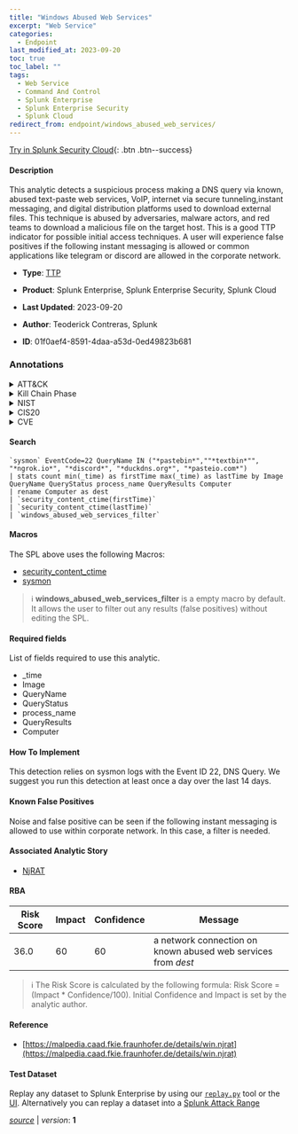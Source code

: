 ```yaml
---
title: "Windows Abused Web Services"
excerpt: "Web Service"
categories:
  - Endpoint
last_modified_at: 2023-09-20
toc: true
toc_label: ""
tags:
  - Web Service
  - Command And Control
  - Splunk Enterprise
  - Splunk Enterprise Security
  - Splunk Cloud
redirect_from: endpoint/windows_abused_web_services/
---
```




[Try in Splunk Security Cloud](https://www.splunk.com/en_us/cyber-security.html){: .btn .btn--success}

#### Description

This analytic detects a suspicious process making a DNS query via known, abused text-paste web services, VoIP, internet via secure tunneling,instant messaging, and digital distribution platforms used to download external files. This technique is abused by adversaries, malware actors, and red teams to download a malicious file on the target host. This is a good TTP indicator for possible initial access techniques. A user will experience false positives if the following instant messaging is allowed or common applications like telegram or discord are allowed in the corporate network.

- **Type**: [TTP](https://github.com/splunk/security_content/wiki/Detection-Analytic-Types)
- **Product**: Splunk Enterprise, Splunk Enterprise Security, Splunk Cloud

- **Last Updated**: 2023-09-20
- **Author**: Teoderick Contreras, Splunk
- **ID**: 01f0aef4-8591-4daa-a53d-0ed49823b681

### Annotations
<details>
  <summary>ATT&CK</summary>

<div markdown="1">

#### [ATT&CK](https://attack.mitre.org/)

| ID          | Technique   | Tactic         |
| ----------- | ----------- |--------------- |
| [T1102](https://attack.mitre.org/techniques/T1102/) | Web Service | Command And Control |

</div>
</details>


<details>
  <summary>Kill Chain Phase</summary>

<div markdown="1">

* Command and Control


</div>
</details>


<details>
  <summary>NIST</summary>

<div markdown="1">

* DE.CM



</div>
</details>

<details>
  <summary>CIS20</summary>

<div markdown="1">

* CIS 10



</div>
</details>

<details>
  <summary>CVE</summary>

<div markdown="1">


</div>
</details>


#### Search

```
`sysmon` EventCode=22 QueryName IN ("*pastebin*",""*textbin*"", "*ngrok.io*", "*discord*", "*duckdns.org*", "*pasteio.com*") 
| stats count min(_time) as firstTime max(_time) as lastTime by Image QueryName QueryStatus process_name QueryResults Computer 
| rename Computer as dest 
| `security_content_ctime(firstTime)` 
| `security_content_ctime(lastTime)` 
| `windows_abused_web_services_filter`
```

#### Macros
The SPL above uses the following Macros:
* [security_content_ctime](https://github.com/splunk/security_content/blob/develop/macros/security_content_ctime.yml)
* [sysmon](https://github.com/splunk/security_content/blob/develop/macros/sysmon.yml)

> :information_source:
> **windows_abused_web_services_filter** is a empty macro by default. It allows the user to filter out any results (false positives) without editing the SPL.



#### Required fields
List of fields required to use this analytic.
* _time
* Image
* QueryName
* QueryStatus
* process_name
* QueryResults
* Computer



#### How To Implement
This detection relies on sysmon logs with the Event ID 22, DNS Query. We suggest you run this detection at least once a day over the last 14 days.
#### Known False Positives
Noise and false positive can be seen if the following instant messaging is allowed to use within corporate network. In this case, a filter is needed.

#### Associated Analytic Story
* [NjRAT](/stories/njrat)




#### RBA

| Risk Score  | Impact      | Confidence   | Message      |
| ----------- | ----------- |--------------|--------------|
| 36.0 | 60 | 60 | a network connection on known abused web services from $dest$ |


> :information_source:
> The Risk Score is calculated by the following formula: Risk Score = (Impact * Confidence/100). Initial Confidence and Impact is set by the analytic author.


#### Reference

* [https://malpedia.caad.fkie.fraunhofer.de/details/win.njrat](https://malpedia.caad.fkie.fraunhofer.de/details/win.njrat)



#### Test Dataset
Replay any dataset to Splunk Enterprise by using our [`replay.py`](https://github.com/splunk/attack_data#using-replaypy) tool or the [UI](https://github.com/splunk/attack_data#using-ui).
Alternatively you can replay a dataset into a [Splunk Attack Range](https://github.com/splunk/attack_range#replay-dumps-into-attack-range-splunk-server)




[*source*](https://github.com/splunk/security_content/tree/develop/detections/endpoint/windows_abused_web_services.yml) \| *version*: **1**
